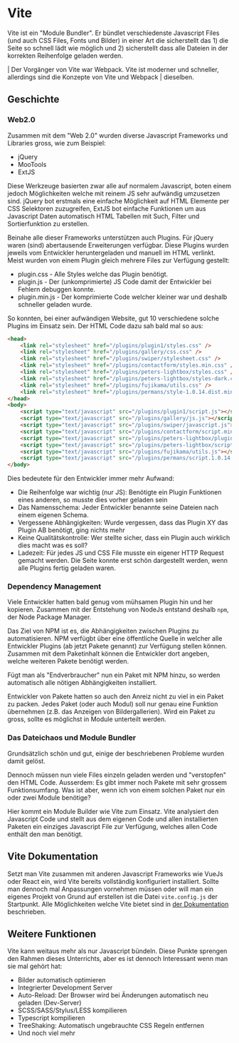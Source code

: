 # Vite #

Vite ist ein "Module Bundler". Er bündlet verschiedenste Javascript Files (und auch CSS Files, Fonts und Bilder)
in einer Art die sicherstellt das 1) die Seite so schnell lädt wie möglich und 2) sicherstellt dass alle Dateien in der
korrekten Reihenfolge geladen werden.

| Der Vorgänger von Vite war Webpack. Vite ist moderner und schneller, allerdings sind die Konzepte von Vite und Webpack
| dieselben.

## Geschichte ##

### Web2.0 ###

Zusammen mit dem "Web 2.0" wurden diverse Javascript Frameworks und Libraries gross, wie zum Beispiel:

- jQuery
- MooTools
- ExtJS

Diese Werkzeuge basierten zwar alle auf normalem Javascript, boten einem jedoch Möglichkeiten welche mit reinem JS sehr
aufwändig umzusetzen sind. jQuery bot erstmals eine einfache Möglichkeit auf HTML Elemente per CSS Selektoren zuzugreifen,
ExtJS bot einfache Funktionen um aus Javascript Daten automatisch HTML Tabellen mit Such, Filter und Sortierfunktion zu erstellen.

Beinahe alle dieser Frameworks unterstützen auch Plugins. Für jQuery waren (sind) abertausende Erweiterungen verfügbar.
Diese Plugins wurden jeweils vom Entwickler heruntergeladen und manuell im HTML verlinkt. Meist wurden von einem Plugin gleich
mehrere Files zur Verfügung gestellt:

- plugin.css - Alle Styles welche das Plugin benötigt.
- plugin.js - Der (unkomprimierte) JS Code damit der Entwickler bei Fehlern debuggen konnte.
- plugin.min.js - Der komprimierte Code welcher kleiner war und deshalb schneller geladen wurde.

So konnten, bei einer aufwändigen Website, gut 10 verschiedene solche Plugins im Einsatz sein. Der HTML Code dazu
sah bald mal so aus:

```html
<head>
    <link rel="stylesheet" href="/plugins/plugin1/styles.css" />
    <link rel="stylesheet" href="/plugins/gallery/css.css" />
    <link rel="stylesheet" href="/plugins/swiper/stylesheet.css" />
    <link rel="stylesheet" href="/plugins/contactform/styles.min.css" />
    <link rel="stylesheet" href="/plugins/peters-lightbox/styles.css" />
    <link rel="stylesheet" href="/plugins/peters-lightbox/styles-dark.css" />
    <link rel="stylesheet" href="/plugins/fujikama/utils.css" />
    <link rel="stylesheet" href="/plugins/permans/style-1.0.14.dist.min.css" />
</head>
<body>
    <script type="text/javascript" src="/plugins/plugin1/script.js"></script>
    <script type="text/javascript" src="/plugins/gallery/js.js"></script>
    <script type="text/javascript" src="/plugins/swiper/javascript.js"></script>
    <script type="text/javascript" src="/plugins/contactform/script.min.js"></script>
    <script type="text/javascript" src="/plugins/peters-lightbox/plugin.js"></script>
    <script type="text/javascript" src="/plugins/peters-lightbox/script-themes.js"></script>
    <script type="text/javascript" src="/plugins/fujikama/utils.js"></script>
    <script type="text/javascript" src="/plugins/permans/script.1.0.14.js"></script>
</body>
```

Dies bedeutete für den Entwickler immer mehr Aufwand:

- Die Reihenfolge war wichtig (nur JS): Benötigte ein Plugin Funktionen eines anderen, so musste dies vorher geladen sein
- Das Namensschema: Jeder Entwickler benannte seine Dateien nach einem eigenen Schema.
- Vergessene Abhängigkeiten: Wurde vergessen, dass das Plugin XY das Plugin AB benötigt, ging nichts mehr
- Keine Qualitätskontrolle: Wer stellte sicher, dass ein Plugin auch wirklich dies macht was es soll?
- Ladezeit: Für jedes JS und CSS File musste ein eigener HTTP Request gemacht werden. Die Seite konnte erst schön dargestellt werden,
  wenn alle Plugins fertig geladen waren.

### Dependency Management ###

Viele Entwickler hatten bald genug vom mühsamen Plugin hin und her kopieren. Zusammen mit der Entstehung von NodeJs entstand deshalb
`npm`, der Node Package Manager.

Das Ziel von NPM ist es, die Abhängigkeiten zwischen Plugins zu automatisieren. NPM verfügbt über eine öffentliche Quelle in
welcher alle Entwickler Plugins (ab jetzt Pakete genannt) zur Verfügung stellen können. Zusammen mit dem Paketinhalt können die
Entwickler dort angeben, welche weiteren Pakete benötigt werden.

Fügt man als "Endverbraucher" nun ein Paket mit NPM hinzu, so werden automatisch alle nötigen Abhängigkeiten installiert.

Entwickler von Pakete hatten so auch den Anreiz nicht zu viel in ein Paket zu packen. Jedes Paket (oder auch Modul) soll nur genau
eine Funktion übernehmen (z.B. das Anzeigen von Bildergallerien). Wird ein Paket zu gross, sollte es möglichst in Module unterteilt werden.

### Das Dateichaos und Module Bundler ###

Grundsätzlich schön und gut, einige der beschriebenen Probleme wurden damit gelöst.

Dennoch müssen nun viele Files einzeln geladen werden und "verstopfen" den HTML Code. Ausserdem: Es gibt immer noch
Pakete mit sehr grossem Funktionsumfang. Was ist aber, wenn ich von einem solchen Paket nur ein oder zwei Module benötige?

Hier kommt ein Module Builder wie Vite zum Einsatz. Vite analysiert den Javascript Code und stellt aus dem eigenen Code
und allen installierten Paketen ein einziges Javascript File zur Verfügung, welches allen Code enthält den man benötigt.

## Vite Dokumentation ##

Setzt man Vite zusammen mit anderen Javascript Frameworks wie VueJs oder React ein, wird Vite bereits vollständig konfiguriert
installiert. Sollte man dennoch mal Anpassungen vornehmen müssen oder will man ein eigenes Projekt von Grund auf erstellen ist
die Datei `vite.config.js` der Startpunkt. Alle Möglichkeiten welche Vite bietet sind in [der Dokumentation](https://vitejs.dev/guide/)
beschrieben.

## Weitere Funktionen ##

Vite kann weitaus mehr als nur Javascript bündeln. Diese Punkte sprengen den Rahmen dieses Unterrichts, aber es ist dennoch
Interessant wenn man sie mal gehört hat:

- Bilder automatisch optimieren
- Integrierter Development Server
- Auto-Reload: Der Browser wird bei Änderungen automatisch neu geladen (Dev-Server)
- SCSS/SASS/Stylus/LESS kompilieren
- Typescript kompilieren
- TreeShaking: Automatisch ungebrauchte CSS Regeln entfernen
- Und noch viel mehr